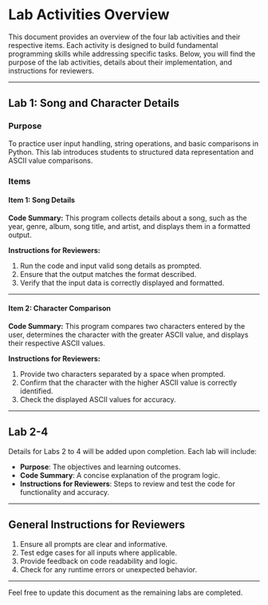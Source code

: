 # Lab Activities Overview

This document provides an overview of the four lab activities and their respective items. Each activity is designed to build fundamental programming skills while addressing specific tasks. Below, you will find the purpose of the lab activities, details about their implementation, and instructions for reviewers.

---

## Lab 1: Song and Character Details

### Purpose
To practice user input handling, string operations, and basic comparisons in Python. This lab introduces students to structured data representation and ASCII value comparisons.

### Items

#### Item 1: Song Details
**Code Summary:**
This program collects details about a song, such as the year, genre, album, song title, and artist, and displays them in a formatted output.

**Instructions for Reviewers:**
1. Run the code and input valid song details as prompted.
2. Ensure that the output matches the format described.
3. Verify that the input data is correctly displayed and formatted.

---

#### Item 2: Character Comparison
**Code Summary:**
This program compares two characters entered by the user, determines the character with the greater ASCII value, and displays their respective ASCII values.

**Instructions for Reviewers:**
1. Provide two characters separated by a space when prompted.
2. Confirm that the character with the higher ASCII value is correctly identified.
3. Check the displayed ASCII values for accuracy.

---

## Lab 2-4
Details for Labs 2 to 4 will be added upon completion. Each lab will include:
- **Purpose**: The objectives and learning outcomes.
- **Code Summary**: A concise explanation of the program logic.
- **Instructions for Reviewers**: Steps to review and test the code for functionality and accuracy.

---

## General Instructions for Reviewers
1. Ensure all prompts are clear and informative.
2. Test edge cases for all inputs where applicable.
3. Provide feedback on code readability and logic.
4. Check for any runtime errors or unexpected behavior.

---

Feel free to update this document as the remaining labs are completed.
